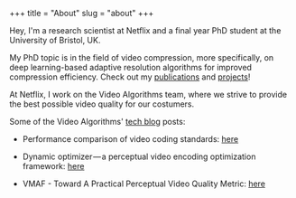 +++
title = "About"
slug = "about"
+++

Hey, I'm a research scientist at Netflix and a final year PhD student at the University of Bristol, UK. 

My PhD topic is in the field of video compression, more specifically, on deep learning-based adaptive resolution algorithms for improved compression efficiency. Check out my [publications](/publications/) and [projects](/projects/)!

At Netflix, I work on the Video Algorithms team, where we strive to provide the best possible video quality for our costumers. 

Some of the Video Algorithms' [tech blog](https://medium.com/netflix-techblog) posts:

* Performance comparison of video coding standards: [here](https://medium.com/netflix-techblog/performance-comparison-of-video-coding-standards-an-adaptive-streaming-perspective-d45d0183ca95)

* Dynamic optimizer — a perceptual video encoding optimization framework: [here](https://medium.com/netflix-techblog/dynamic-optimizer-a-perceptual-video-encoding-optimization-framework-e19f1e3a277f)

* VMAF - Toward A Practical Perceptual Video Quality Metric: [here](https://medium.com/netflix-techblog/toward-a-practical-perceptual-video-quality-metric-653f208b9652)